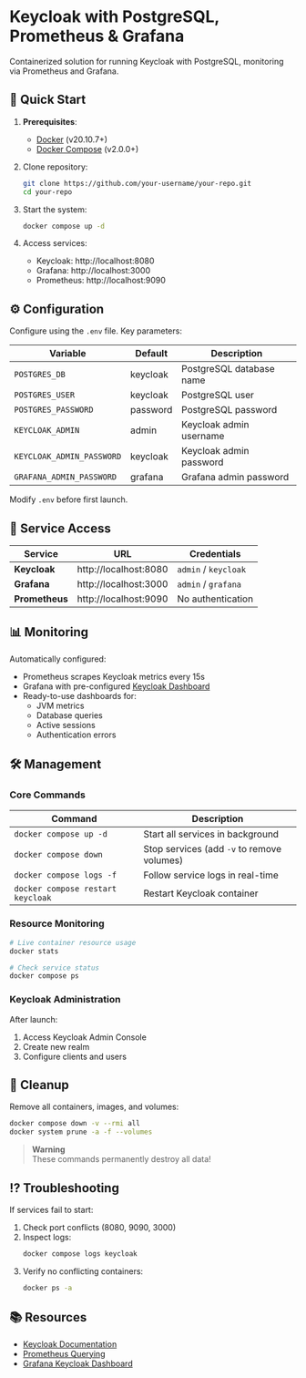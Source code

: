 # Keycloak with PostgreSQL, Prometheus & Grafana

Containerized solution for running Keycloak with PostgreSQL, monitoring via Prometheus and Grafana.

## 🚀 Quick Start

1. **Prerequisites**:
   - [Docker](https://docs.docker.com/get-docker/) (v20.10.7+)
   - [Docker Compose](https://docs.docker.com/compose/install/) (v2.0.0+)

2. Clone repository:
   ```bash
   git clone https://github.com/your-username/your-repo.git
   cd your-repo
   ```

3. Start the system:
   ```bash
   docker compose up -d
   ```

4. Access services:
   - Keycloak: http://localhost:8080
   - Grafana: http://localhost:3000
   - Prometheus: http://localhost:9090

## ⚙️ Configuration

Configure using the `.env` file. Key parameters:

| Variable                 | Default       | Description                     |
|--------------------------|---------------|---------------------------------|
| `POSTGRES_DB`            | keycloak      | PostgreSQL database name        |
| `POSTGRES_USER`          | keycloak      | PostgreSQL user                 |
| `POSTGRES_PASSWORD`      | password      | PostgreSQL password             |
| `KEYCLOAK_ADMIN`         | admin         | Keycloak admin username         |
| `KEYCLOAK_ADMIN_PASSWORD`| keycloak      | Keycloak admin password         |
| `GRAFANA_ADMIN_PASSWORD` | grafana       | Grafana admin password          |

Modify `.env` before first launch.

## 🔌 Service Access

| Service        | URL                         | Credentials               |
|----------------|-----------------------------|---------------------------|
| **Keycloak**   | http://localhost:8080       | `admin` / `keycloak`      |
| **Grafana**    | http://localhost:3000       | `admin` / `grafana`       |
| **Prometheus** | http://localhost:9090       | No authentication         |

## 📊 Monitoring

Automatically configured:
- Prometheus scrapes Keycloak metrics every 15s
- Grafana with pre-configured [Keycloak Dashboard](https://grafana.com/grafana/dashboards/10441)
- Ready-to-use dashboards for:
  - JVM metrics
  - Database queries
  - Active sessions
  - Authentication errors

## 🛠 Management

### Core Commands
| Command                                  | Description                                     |
|------------------------------------------|-------------------------------------------------|
| `docker compose up -d`                   | Start all services in background                |
| `docker compose down`                    | Stop services (add `-v` to remove volumes)      |
| `docker compose logs -f`                 | Follow service logs in real-time                |
| `docker compose restart keycloak`        | Restart Keycloak container                      |

### Resource Monitoring
```bash
# Live container resource usage
docker stats

# Check service status
docker compose ps
```

### Keycloak Administration
After launch:
1. Access Keycloak Admin Console
2. Create new realm
3. Configure clients and users

## 🧹 Cleanup
Remove all containers, images, and volumes:
```bash
docker compose down -v --rmi all
docker system prune -a -f --volumes
```

> **Warning**  
> These commands permanently destroy all data!

## ⁉️ Troubleshooting
If services fail to start:
1. Check port conflicts (8080, 9090, 3000)
2. Inspect logs:
   ```bash
   docker compose logs keycloak
   ```
3. Verify no conflicting containers:
   ```bash
   docker ps -a
   ```

## 📚 Resources
- [Keycloak Documentation](https://www.keycloak.org/documentation)
- [Prometheus Querying](https://prometheus.io/docs/prometheus/latest/querying/basics/)
- [Grafana Keycloak Dashboard](https://grafana.com/grafana/dashboards/10441)
